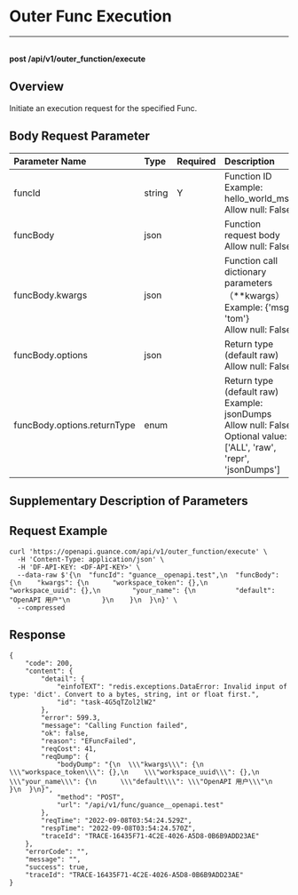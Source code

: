 # Outer Func Execution

---

<br />**post /api/v1/outer_function/execute**

## Overview
Initiate an execution request for the specified Func.




## Body Request Parameter

| Parameter Name        | Type     | Required   | Description              |
|:-----------|:-------|:-----|:----------------|
| funcId | string | Y | Function ID<br>Example: hello_world_msg <br>Allow null: False <br> |
| funcBody | json |  | Function request body<br>Allow null: False <br> |
| funcBody.kwargs | json |  | Function call dictionary parameters（**kwargs）<br>Example: {'msg': 'tom'} <br>Allow null: False <br> |
| funcBody.options | json |  | Return type (default raw)<br>Allow null: False <br> |
| funcBody.options.returnType | enum |  | Return type (default raw)<br>Example: jsonDumps <br>Allow null: False <br>Optional value: ['ALL', 'raw', 'repr', 'jsonDumps'] <br> |

## Supplementary Description of Parameters





## Request Example
```shell
curl 'https://openapi.guance.com/api/v1/outer_function/execute' \
  -H 'Content-Type: application/json' \
  -H 'DF-API-KEY: <DF-API-KEY>' \
  --data-raw $'{\n  "funcId": "guance__openapi.test",\n  "funcBody": {\n    "kwargs": {\n      "workspace_token": {},\n        "workspace_uuid": {},\n        "your_name": {\n          "default": "OpenAPI 用户"\n        }\n    }\n  }\n}' \
  --compressed
```




## Response
```shell
{
    "code": 200,
    "content": {
        "detail": {
            "einfoTEXT": "redis.exceptions.DataError: Invalid input of type: 'dict'. Convert to a bytes, string, int or float first.",
            "id": "task-4G5qTZol2lW2"
        },
        "error": 599.3,
        "message": "Calling Function failed",
        "ok": false,
        "reason": "EFuncFailed",
        "reqCost": 41,
        "reqDump": {
            "bodyDump": "{\n  \\\"kwargs\\\": {\n    \\\"workspace_token\\\": {},\n    \\\"workspace_uuid\\\": {},\n    \\\"your_name\\\": {\n      \\\"default\\\": \\\"OpenAPI 用户\\\"\n    }\n  }\n}",
            "method": "POST",
            "url": "/api/v1/func/guance__openapi.test"
        },
        "reqTime": "2022-09-08T03:54:24.529Z",
        "respTime": "2022-09-08T03:54:24.570Z",
        "traceId": "TRACE-16435F71-4C2E-4026-A5D8-0B6B9ADD23AE"
    },
    "errorCode": "",
    "message": "",
    "success": true,
    "traceId": "TRACE-16435F71-4C2E-4026-A5D8-0B6B9ADD23AE"
} 
```




